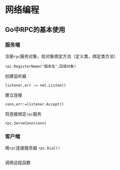 

# 网络编程



## Go中RPC的基本使用

### 服务端
注册`rpc`服务对象，给对象绑定方法（定义类，绑定类方法）
```
rpc.RegisterName("服务名",回调对象)
```
创建监听器
```
listener,err := net.Listen()
```
建立连接
```
conn,err:=listener.Accept()
```
将连接绑定`rpc`服务
```
rpc.ServeConn(conn)
```
### 客户端

用`rpc`连接服务器 `rpc.Dial()`
```

```
调用远程函数
```
```

